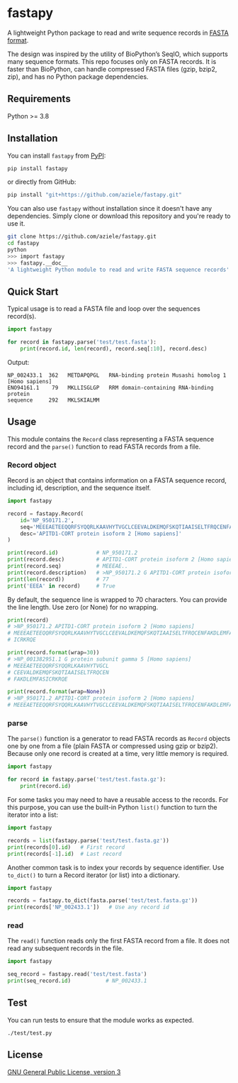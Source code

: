 # fastapy
A lightweight Python package to read and write sequence records in [FASTA format](https://en.wikipedia.org/wiki/FASTA_format).

The design was inspired by the utility of BioPython’s SeqIO, which supports many sequence formats. This repo focuses only on FASTA records. It is faster than BioPython, can handle compressed FASTA files (gzip, bzip2, zip), and has no Python package dependencies.

## Requirements
Python >= 3.8

## Installation

You can install `fastapy` from [PyPI](https://pypi.org/project/fastapy/):

```bash
pip install fastapy
```

or directly from GitHub:

```bash
pip install "git+https://github.com/aziele/fastapy.git"
```

You can also use `fastapy` without installation since it doesn't have any dependencies. Simply clone or download this repository and you're ready to use it.

```bash
git clone https://github.com/aziele/fastapy.git
cd fastapy
python
>>> import fastapy
>>> fastapy.__doc__
'A lightweight Python module to read and write FASTA sequence records'
```

## Quick Start
Typical usage is to read a FASTA file and loop over the sequences record(s).

```python
import fastapy

for record in fastapy.parse('test/test.fasta'):
    print(record.id, len(record), record.seq[:10], record.desc)
```

Output:

```
NP_002433.1  362   METDAPQPGL   RNA-binding protein Musashi homolog 1 [Homo sapiens]
ENO94161.1    79   MKLLISGLGP   RRM domain-containing RNA-binding protein
sequence     292   MKLSKIALMM
```

## Usage
This module contains the `Record` class representing a FASTA sequence record and the `parse()` function to read FASTA records from a file.

### Record object
Record is an object that contains information on a FASTA sequence record, including id, description, and the sequence itself.

```python
import fastapy

record = fastapy.Record(
    id='NP_950171.2', 
    seq='MEEEAETEEQQRFSYQQRLKAAVHYTVGCLCEEVALDKEMQFSKQTIAAISELTFRQCENFAKDLEMFASICRKRQE',
    desc='APITD1-CORT protein isoform 2 [Homo sapiens]'
)

print(record.id)            # NP_950171.2
print(record.desc)          # APITD1-CORT protein isoform 2 [Homo sapiens]
print(record.seq)           # MEEEAE..
print(record.description)   # >NP_950171.2 G APITD1-CORT protein isoform 2 [Homo sapiens]
print(len(record))          # 77
print('EEEA' in record)     # True
```

By default, the sequence line is wrapped to 70 characters. You can provide the line length. Use zero (or None) for no wrapping.

```python
print(record)
# >NP_950171.2 APITD1-CORT protein isoform 2 [Homo sapiens]
# MEEEAETEEQQRFSYQQRLKAAVHYTVGCLCEEVALDKEMQFSKQTIAAISELTFRQCENFAKDLEMFAS
# ICRKRQE

print(record.format(wrap=30))
# >NP_001382951.1 G protein subunit gamma 5 [Homo sapiens]
# MEEEAETEEQQRFSYQQRLKAAVHYTVGCL
# CEEVALDKEMQFSKQTIAAISELTFRQCEN
# FAKDLEMFASICRKRQE

print(record.format(wrap=None))
# >NP_950171.2 APITD1-CORT protein isoform 2 [Homo sapiens]
# MEEEAETEEQQRFSYQQRLKAAVHYTVGCLCEEVALDKEMQFSKQTIAAISELTFRQCENFAKDLEMFASICRKRQE
```

### parse
The `parse()` function is a generator to read FASTA records as `Record` objects one by one from a file (plain FASTA or compressed using gzip or bzip2). Because only one record is created at a time, very little memory is required.

```python
import fastapy

for record in fastapy.parse('test/test.fasta.gz'):
    print(record.id)
```

For some tasks you may need to have a reusable access to the records. For this purpose, you can use the built-in Python `list()` function to turn the iterator into a list:

```python
import fastapy

records = list(fastapy.parse('test/test.fasta.gz'))
print(records[0].id)   # First record
print(records[-1].id)  # Last record
```

Another common task is to index your records by sequence identifier. Use `to_dict()` to turn a Record iterator (or list) into a dictionary.

```python
import fastapy

records = fastapy.to_dict(fasta.parse('test/test.fasta.gz'))
print(records['NP_002433.1'])   # Use any record id
```

### read
The `read()` function reads only the first FASTA record from a file. It does not read any subsequent records in the file.

```python
import fastapy

seq_record = fastapy.read('test/test.fasta')
print(seq_record.id)           # NP_002433.1
```

## Test
You can run tests to ensure that the module works as expected.

```
./test/test.py
```

## License

[GNU General Public License, version 3](https://www.gnu.org/licenses/gpl-3.0.html)